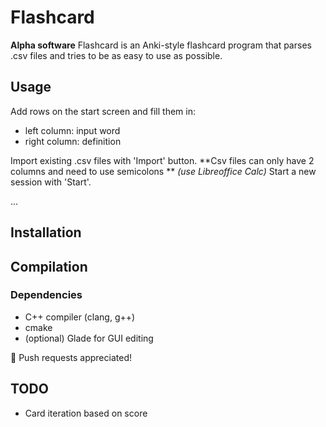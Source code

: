 # Flashcard
**Alpha software**
Flashcard is an Anki-style flashcard program that parses .csv files and tries to be as easy to use as possible.

## Usage
Add rows on the start screen and fill them in:
- left column: input word
- right column: definition

Import existing .csv files with 'Import' button.
**Csv files can only have 2 columns and need to use semicolons ** *(use Libreoffice Calc)*
Start a new session with 'Start'.

...

## Installation

## Compilation
### Dependencies
- C++ compiler (clang, g++)
- cmake
- (optional) Glade for GUI editing

🧡 Push requests appreciated!

## TODO
- Card iteration based on score